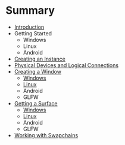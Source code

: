 # Summary

* [Introduction](README.md)
* Getting Started
   * Windows
   * Linux
   * Android
* [Creating an Instance](chap2/chap2.md)
* [Physical Devices and Logical Connections](chap3/chap3.md)
* [Creating a Window](chap4/chap4.md)
   * [Windows](chap4/chap4-windows.md)
   * [Linux](chap4/chap4-linux.md)
   * Android
   * GLFW
* [Getting a Surface](chap5/chap5.md)
   * [Windows](chap5/chap5-windows.md)
   * [Linux](chap5/chap5-linux.md)
   * Android
   * GLFW
* [Working with Swapchains](chap6/working_with_swapchains.md)
